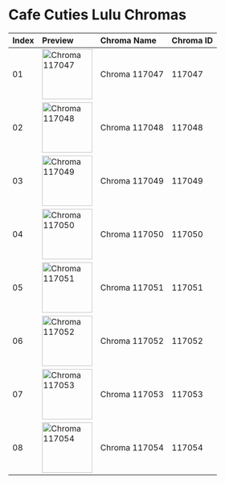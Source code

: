 # Cafe Cuties Lulu Chromas

| Index | Preview | Chroma Name | Chroma ID |
|:---|:---|:---|:---|
| 01 | <img src='https://raw.communitydragon.org/latest/plugins/rcp-be-lol-game-data/global/default/v1/champion-chroma-images/117/117047.png' alt='Chroma 117047' width='100'> | Chroma 117047 | 117047 |
| 02 | <img src='https://raw.communitydragon.org/latest/plugins/rcp-be-lol-game-data/global/default/v1/champion-chroma-images/117/117048.png' alt='Chroma 117048' width='100'> | Chroma 117048 | 117048 |
| 03 | <img src='https://raw.communitydragon.org/latest/plugins/rcp-be-lol-game-data/global/default/v1/champion-chroma-images/117/117049.png' alt='Chroma 117049' width='100'> | Chroma 117049 | 117049 |
| 04 | <img src='https://raw.communitydragon.org/latest/plugins/rcp-be-lol-game-data/global/default/v1/champion-chroma-images/117/117050.png' alt='Chroma 117050' width='100'> | Chroma 117050 | 117050 |
| 05 | <img src='https://raw.communitydragon.org/latest/plugins/rcp-be-lol-game-data/global/default/v1/champion-chroma-images/117/117051.png' alt='Chroma 117051' width='100'> | Chroma 117051 | 117051 |
| 06 | <img src='https://raw.communitydragon.org/latest/plugins/rcp-be-lol-game-data/global/default/v1/champion-chroma-images/117/117052.png' alt='Chroma 117052' width='100'> | Chroma 117052 | 117052 |
| 07 | <img src='https://raw.communitydragon.org/latest/plugins/rcp-be-lol-game-data/global/default/v1/champion-chroma-images/117/117053.png' alt='Chroma 117053' width='100'> | Chroma 117053 | 117053 |
| 08 | <img src='https://raw.communitydragon.org/latest/plugins/rcp-be-lol-game-data/global/default/v1/champion-chroma-images/117/117054.png' alt='Chroma 117054' width='100'> | Chroma 117054 | 117054 |
